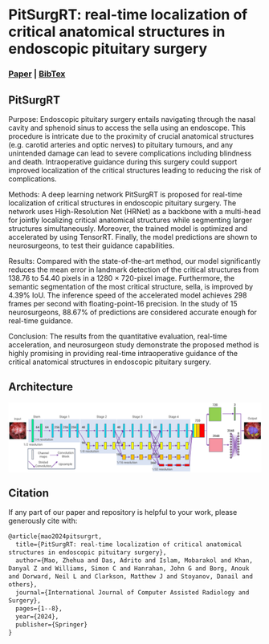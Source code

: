 # PitSurgRT: real-time localization of critical anatomical structures in endoscopic pituitary surgery
### [Paper](https://doi.org/10.1007/s11548-024-03094-2) | [BibTex](#citation)

## PitSurgRT

Purpose: Endoscopic pituitary surgery entails navigating through the nasal cavity and sphenoid sinus to access the sella using an endoscope. This procedure is intricate due to the proximity of crucial anatomical structures (e.g. carotid arteries and optic nerves) to pituitary tumours, and any unintended damage can lead to severe complications including blindness and death. Intraoperative guidance during this surgery could support improved localization of the critical structures leading to reducing the risk of complications.

Methods: A deep learning network PitSurgRT is proposed for real-time localization of critical structures in endoscopic pituitary surgery. The network uses High-Resolution Net (HRNet) as a backbone with a multi-head for jointly localizing critical anatomical structures while segmenting larger structures simultaneously. Moreover, the trained model is optimized and accelerated by using TensorRT. Finally, the model predictions are shown to neurosurgeons, to test their guidance capabilities.

Results: Compared with the state-of-the-art method, our model significantly reduces the mean error in landmark detection of the critical structures from 138.76 to 54.40 pixels in a 1280 $\times$ 720-pixel image. Furthermore, the semantic segmentation of the most critical structure, sella, is improved by 4.39\% IoU. The inference speed of the accelerated model achieves 298 frames per second with floating-point-16 precision. In the study of 15 neurosurgeons, 88.67\% of predictions are considered accurate enough for real-time guidance.

Conclusion: The results from the quantitative evaluation, real-time acceleration, and neurosurgeon study demonstrate the proposed method is highly promising in providing real-time intraoperative guidance of the critical anatomical structures in endoscopic pituitary surgery.

## Architecture
<p align="center">
<img src="./docs/PitSurgRT.png" align="center">
</p>



<!-- ---------------------------------------------- -->
## Citation
If any part of our paper and repository is helpful to your work, please generously cite with:
```
@article{mao2024pitsurgrt,
  title={PitSurgRT: real-time localization of critical anatomical structures in endoscopic pituitary surgery},
  author={Mao, Zhehua and Das, Adrito and Islam, Mobarakol and Khan, Danyal Z and Williams, Simon C and Hanrahan, John G and Borg, Anouk and Dorward, Neil L and Clarkson, Matthew J and Stoyanov, Danail and others},
  journal={International Journal of Computer Assisted Radiology and Surgery},
  pages={1--8},
  year={2024},
  publisher={Springer}
}
```
